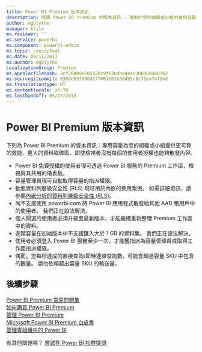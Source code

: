 ```yaml
---
title: Power BI Premium 版本資訊
description: 閱讀 Power BI Premium 的版本資訊 - 適用於您的組織或小組的專用容量。
author: mgblythe
manager: kfile
ms.reviewer: ''
ms.service: powerbi
ms.component: powerbi-admin
ms.topic: conceptual
ms.date: 09/11/2017
ms.author: mgblythe
LocalizationGroup: Premium
ms.openlocfilehash: 3cf20899e705328c9f63bdbede4c30bd69488762
ms.sourcegitcommit: 638de55f996d177063561b36d95c8c71ea7af3ed
ms.translationtype: HT
ms.contentlocale: zh-TW
ms.lasthandoff: 05/17/2018
---
```

# <a name="power-bi-premium-release-notes"></a>Power BI Premium 版本資訊
下列為 Power BI Premium 的版本資訊：專用容量為您的組織或小組提供更可靠的效能、更大的資料磁碟區、即使檢視者沒有每個的使用者授權也能夠散發內容。

* Power BI 免費授權的使用者現可透過 Power BI 服務的 Premium 工作區，檢視與其共用的儀表板。
* 容量管理員現可自動取得容量的指派權限。
* 動態資料列層級安全性 (RLS) 現可用於內嵌的使用案例。 如需詳細資訊，請參閱[內嵌分析的資料列層級安全性 (RLS)](developer/embedded-row-level-security.md)。
* 尚不支援使用 powerbi.com 將 Power BI 應用程式散發給其他 AAD 租用戶中的使用者。 我們正在設法解決。
* 個人閘道的使用者必須升級至最新版本，才能繼續重新整理 Premium 工作區中的資料。
* 進階容量在初始版本中不支援匯入大於 1 GB 的資料集。 我們正在設法解決。
* 使用者必須登入 Power BI 服務至少一次，才能獲指派為容量管理員或取得工作區指派權限。
* 偶而，您每秒達成的直接查詢/即時連線查詢數，可能會超過容量 SKU 中包含的數量。 請勿依賴超出容量 SKU 的輸送量。

## <a name="next-steps"></a>後續步驟
[Power BI Premium 常見問題集](service-premium-faq.md)  
[如何購買 Power BI Premium](service-admin-premium-purchase.md)  
[管理 Power BI Premium](service-admin-premium-manage.md)  
[Microsoft Power BI Premium 白皮書](https://aka.ms/pbipremiumwhitepaper)  
[管理貴組織中的 Power BI](service-admin-administering-power-bi-in-your-organization.md)  

有其他問題嗎？ [嘗試在 Power BI 社群提問](https://community.powerbi.com/)

